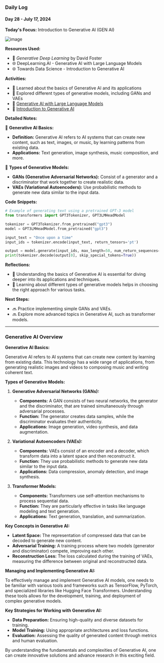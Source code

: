 ### Daily Log
#### Day 28 - July 17, 2024

**Today's Focus:** Introduction to Generative AI (GEN AI)


![image](https://github.com/user-attachments/assets/10762330-f14c-4397-a126-82919caf2a16)


**Resources Used:**
- 📖 *Generative Deep Learning* by David Foster
- 🌐 DeepLearning.AI - Generative AI with Large Language Models
- 🌐 Towards Data Science - Introduction to Generative AI

**Activities:**
- 📝 Learned about the basics of Generative AI and its applications
- 📌 Explored different types of generative models, including GANs and VAEs
- 🔗 [Generative AI with Large Language Models](https://www.deeplearning.ai)
- 🔗 [Introduction to Generative AI](https://towardsdatascience.com)

**Detailed Notes:**

📝 **Generative AI Basics:**
- **Definition:** Generative AI refers to AI systems that can create new content, such as text, images, or music, by learning patterns from existing data.
- **Applications:** Text generation, image synthesis, music composition, and more.

📝 **Types of Generative Models:**
- **GANs (Generative Adversarial Networks):** Consist of a generator and a discriminator that work together to create realistic data.
- **VAEs (Variational Autoencoders):** Use probabilistic methods to generate new data similar to the input data.

**Code Snippets:**
```python
# Example of generating text using a pretrained GPT-3 model
from transformers import GPT3Tokenizer, GPT3LMHeadModel

tokenizer = GPT3Tokenizer.from_pretrained("gpt3")
model = GPT3LMHeadModel.from_pretrained("gpt3")

input_text = "Once upon a time"
input_ids = tokenizer.encode(input_text, return_tensors='pt')

output = model.generate(input_ids, max_length=50, num_return_sequences=1)
print(tokenizer.decode(output[0], skip_special_tokens=True))
```

**Reflections:**
- 🤔 Understanding the basics of Generative AI is essential for diving deeper into its applications and techniques.
- 🚀 Learning about different types of generative models helps in choosing the right approach for various tasks.

**Next Steps:**
- 🔜 Practice implementing simple GANs and VAEs.
- 🔜 Explore more advanced topics in Generative AI, such as transformer models.

---

### Generative AI Overview

**Generative AI Basics:**

Generative AI refers to AI systems that can create new content by learning from existing data. This technology has a wide range of applications, from generating realistic images and videos to composing music and writing coherent text.

**Types of Generative Models:**

1. **Generative Adversarial Networks (GANs):**
   - **Components:** A GAN consists of two neural networks, the generator and the discriminator, that are trained simultaneously through adversarial processes.
   - **Function:** The generator creates data samples, while the discriminator evaluates their authenticity.
   - **Applications:** Image generation, video synthesis, and data augmentation.

2. **Variational Autoencoders (VAEs):**
   - **Components:** VAEs consist of an encoder and a decoder, which transform data into a latent space and then reconstruct it.
   - **Function:** They use probabilistic methods to generate new data similar to the input data.
   - **Applications:** Data compression, anomaly detection, and image synthesis.

3. **Transformer Models:**
   - **Components:** Transformers use self-attention mechanisms to process sequential data.
   - **Function:** They are particularly effective in tasks like language modeling and text generation.
   - **Applications:** Text generation, translation, and summarization.

**Key Concepts in Generative AI:**

- **Latent Space:** The representation of compressed data that can be decoded to generate new content.
- **Adversarial Training:** A training process where two models (generator and discriminator) compete, improving each other.
- **Reconstruction Loss:** The loss calculated during the training of VAEs, measuring the difference between original and reconstructed data.

**Managing and Implementing Generative AI:**

To effectively manage and implement Generative AI models, one needs to be familiar with various tools and frameworks such as TensorFlow, PyTorch, and specialized libraries like Hugging Face Transformers. Understanding these tools allows for the development, training, and deployment of complex generative models.

**Key Strategies for Working with Generative AI:**
- **Data Preparation:** Ensuring high-quality and diverse datasets for training.
- **Model Training:** Using appropriate architectures and loss functions.
- **Evaluation:** Assessing the quality of generated content through metrics and human evaluation.

By understanding the fundamentals and complexities of Generative AI, one can create innovative solutions and advance research in this exciting field.
